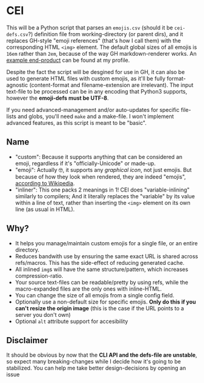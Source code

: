 # CEI
This will be a Python script that parses an `emojis.csv` (should it be `cei-defs.csv`?) definition file from working-directory (or parent dirs), and it replaces GH-style "emoji references" (that's how I call them) with the corresponding HTML `<img>` element. The default global sizes of all emojis is `16em` rather than `2em`, because of the way GH markdown-renderer works. An [example end-product](https://github.com/Rudxain/Rudxain/blob/main/README.md#langs) can be found at my profile.

Despite the fact the script will be desgined for use in GH, it can also be used to generate HTML files with custom emojis, as it'll be fully format-agnostic (content-format and filename-extension are irrelevant). The input text-file to be processed can be in any encoding that Python3 supports, however the **emoji-defs must be UTF-8**.

If you need advanced-management and/or auto-updates for specific file-lists and globs, you'll need `make` and a make-file. I won't implement advanced features, as this script is meant to be "basic".

## Name
- "custom": Because it supports anything that can be considered an emoji, regardless if it's "officially-Unicode" or made-up.
- "emoji": Actually 🤓, it supports any *graphical icon*, not just emojis. But because of how they look when rendered, they are indeed "emojis", [according to Wikipedia](https://en.wikipedia.org/wiki/Emoji).
- "inliner": This one packs 2 meanings in 1! CEI does "variable-inlining" similarly to compilers; And it literally replaces the "variable" by its value within a line of text, rather than inserting the `<img>` element on its own line (as usual in HTML).

## Why?
- It helps you manage/maintain custom emojis for a single file, or an entire directory.
- Reduces bandwith use by ensuring the same exact URL is shared across refs/macros. This has the side-effect of reducing generated cache.
- All inlined `img`s will have the same structure/pattern, which increases compression-ratio.
- Your source text-files can be readable/pretty by using refs, while the macro-expanded files are the only ones with inline-HTML.
- You can change the size of all emojis from a single config field.
- Optionally use a non-default size for specific emojis. **Only do this if you can't resize the origin image** (this is the case if the URL points to a server you don't own)
- Optional `alt` attribute support for accesibility

## Disclaimer
It should be obvious by now that the **CLI API and the defs-file are unstable**, so expect many breaking-changes while I decide how it's going to be stabilized. You can help me take better design-decisions by opening an issue

